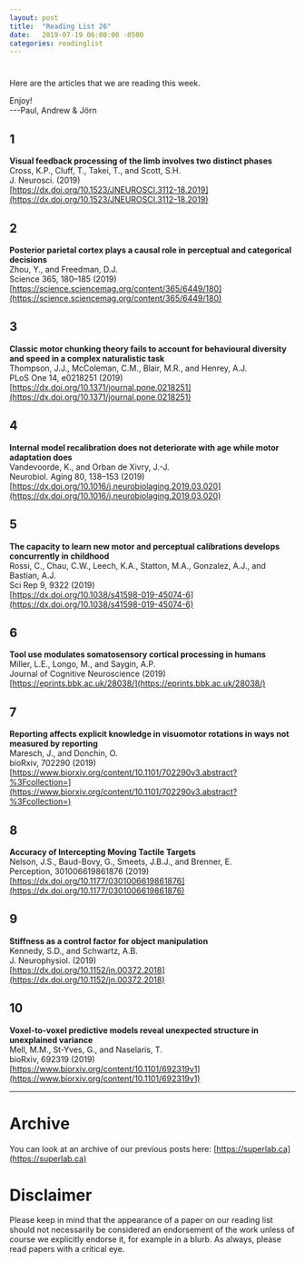 ```yaml
---
layout: post
title:  "Reading List 26"
date:   2019-07-19 06:00:00 -0500
categories: readinglist
---
```


# 

Here are the articles that we are reading this week.

Enjoy!  
---Paul, Andrew & Jörn

## 1
**Visual feedback processing of the limb involves two distinct phases**  
Cross, K.P., Cluff, T., Takei, T., and Scott, S.H.  
J. Neurosci. (2019)  
[https://dx.doi.org/10.1523/JNEUROSCI.3112-18.2019](https://dx.doi.org/10.1523/JNEUROSCI.3112-18.2019)

## 2
**Posterior parietal cortex plays a causal role in perceptual and categorical decisions**  
Zhou, Y., and Freedman, D.J.  
Science 365, 180–185 (2019)  
[https://science.sciencemag.org/content/365/6449/180](https://science.sciencemag.org/content/365/6449/180)

## 3
**Classic motor chunking theory fails to account for behavioural diversity and speed in a complex naturalistic task**  
Thompson, J.J., McColeman, C.M., Blair, M.R., and Henrey, A.J.  
PLoS One 14, e0218251 (2019)  
[https://dx.doi.org/10.1371/journal.pone.0218251](https://dx.doi.org/10.1371/journal.pone.0218251)

## 4
**Internal model recalibration does not deteriorate with age while motor adaptation does**  
Vandevoorde, K., and Orban de Xivry, J.-J.  
Neurobiol. Aging 80, 138–153 (2019)  
[https://dx.doi.org/10.1016/j.neurobiolaging.2019.03.020](https://dx.doi.org/10.1016/j.neurobiolaging.2019.03.020)

## 5
**The capacity to learn new motor and perceptual calibrations develops concurrently in childhood**  
Rossi, C., Chau, C.W., Leech, K.A., Statton, M.A., Gonzalez, A.J., and Bastian, A.J.  
Sci Rep 9, 9322 (2019)  
[https://dx.doi.org/10.1038/s41598-019-45074-6](https://dx.doi.org/10.1038/s41598-019-45074-6)

## 6
**Tool use modulates somatosensory cortical processing in humans**  
Miller, L.E., Longo, M., and Saygin, A.P.  
Journal of Cognitive Neuroscience (2019)  
[https://eprints.bbk.ac.uk/28038/](https://eprints.bbk.ac.uk/28038/)

## 7
**Reporting affects explicit knowledge in visuomotor rotations in ways not measured by reporting**  
Maresch, J., and Donchin, O.  
bioRxiv, 702290 (2019)  
[https://www.biorxiv.org/content/10.1101/702290v3.abstract?%3Fcollection=](https://www.biorxiv.org/content/10.1101/702290v3.abstract?%3Fcollection=)

## 8
**Accuracy of Intercepting Moving Tactile Targets**  
Nelson, J.S., Baud-Bovy, G., Smeets, J.B.J., and Brenner, E.  
Perception, 301006619861876 (2019)  
[https://dx.doi.org/10.1177/0301006619861876](https://dx.doi.org/10.1177/0301006619861876)

## 9
**Stiffness as a control factor for object manipulation**  
Kennedy, S.D., and Schwartz, A.B.  
J. Neurophysiol. (2019)  
[https://dx.doi.org/10.1152/jn.00372.2018](https://dx.doi.org/10.1152/jn.00372.2018)

## 10
**Voxel-to-voxel predictive models reveal unexpected structure in unexplained variance**  
Mell, M.M., St-Yves, G., and Naselaris, T.  
bioRxiv, 692319 (2019)  
[https://www.biorxiv.org/content/10.1101/692319v1](https://www.biorxiv.org/content/10.1101/692319v1)


---
# Archive
You can look at an archive of our previous posts here: [https://superlab.ca](https://superlab.ca)


# Disclaimer
Please keep in mind that the appearance of a paper on our reading list should not necessarily be considered an endorsement of the work unless of course we explicitly endorse it, for example in a blurb. As always, please read papers with a critical eye.
